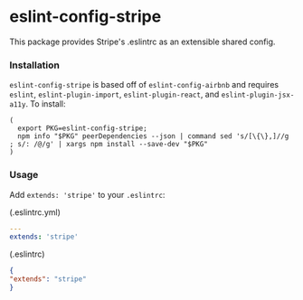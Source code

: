 # eslint-config-stripe

This package provides Stripe's .eslintrc as an extensible shared config.

### Installation

`eslint-config-stripe` is based off of `eslint-config-airbnb` and requires `eslint`,
`eslint-plugin-import`, `eslint-plugin-react`, and `eslint-plugin-jsx-a11y`. To install:
```
(
  export PKG=eslint-config-stripe;
  npm info "$PKG" peerDependencies --json | command sed 's/[\{\},]//g ; s/: /@/g' | xargs npm install --save-dev "$PKG"
)
```

### Usage

Add `extends: 'stripe'` to your `.eslintrc`:

(.eslintrc.yml)
```yaml
---
extends: 'stripe'
```

(.eslintrc)
```json
{
"extends": "stripe"
}
```
